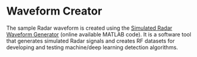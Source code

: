 # Waveform Creator
The sample Radar waveform is created using the [Simulated Radar Waveform Generator](https://github.com/usnistgov/SimulatedRadarWaveformGenerator) (online available MATLAB code). It is a software tool that generates simulated Radar signals and creates RF datasets for developing and testing machine/deep learning detection algorithms.